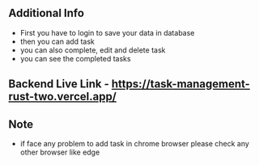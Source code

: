 
## Additional Info
- First you have to login to save your data in database
- then you can add task
- you can also complete, edit and delete task
- you can see the completed tasks

## Backend Live Link - https://task-management-rust-two.vercel.app/

## Note
- if face any problem to add task in chrome browser please check any other browser like edge